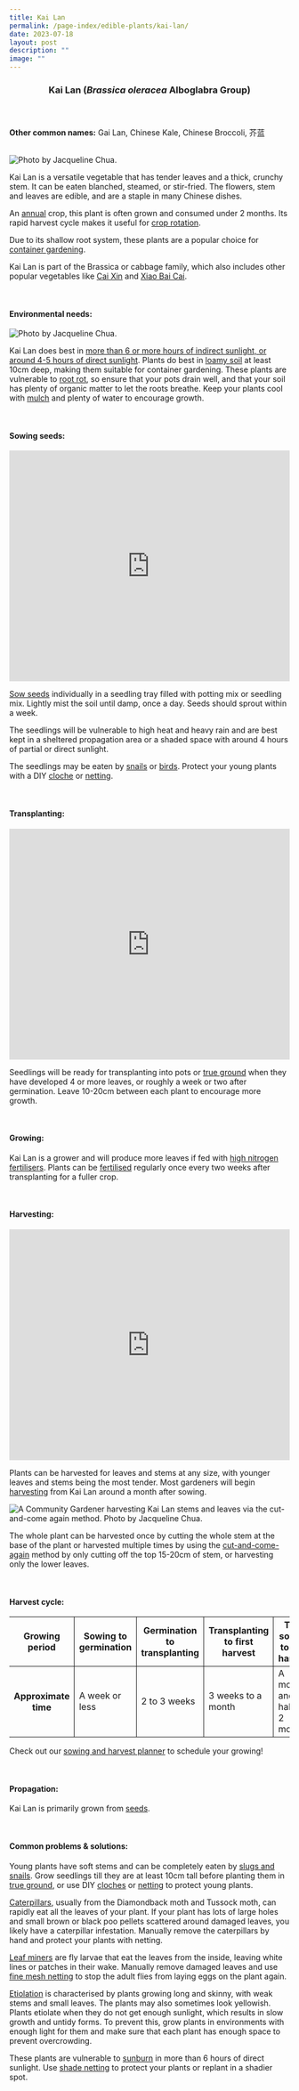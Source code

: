 ```yaml
---
title: Kai Lan
permalink: /page-index/edible-plants/kai-lan/
date: 2023-07-18
layout: post
description: ""
image: ""
---
```

<header>
	<h3>Kai Lan (<em>Brassica oleracea</em> Alboglabra Group)</h3>
</header>
	
<section>
	<p><strong>Other common names:</strong> Gai Lan, Chinese Kale, Chinese Broccoli, 芥蓝</p>
	<br>
</section>

<section>
	<img title="Photo by Jacqueline Chua." src="/images/Plants/KaiLan_JacChua%20(3).jpg">
	<p>Kai Lan is a versatile vegetable that has tender leaves and a thick, crunchy stem. It can be eaten blanched, steamed, or stir-fried. The flowers, stem and leaves are edible, and are a staple in many Chinese dishes.</p>
	<p>An <a href="/learn-more-about-gardening/glossary/#a">annual</a> crop, this plant is often grown and consumed under 2 months. Its rapid harvest cycle makes it useful for <a href="/page-index/horticulture-techniques/crop-rotation/">crop rotation</a>.</p>
  <p>Due to its shallow root system, these plants are a popular choice for <a href="/page-index/horticulture-techniques/planting-in-containers/">container gardening</a>.</p>
	<p>Kai Lan is part of the Brassica or cabbage family, which also includes other popular vegetables like <a href="/page-index/edible-plants/cai-xin/">Cai Xin</a> and <a href="/page-index/edible-plants/xiao-bai-cai/">Xiao Bai Cai</a>.</p>
	<br>
</section>

<section>
	<h4>Environmental needs:</h4>
		<img title="Photo by Jacqueline Chua." src="/images/Plants/KaiLan_JacChua%20(1).jpg">
		<p>Kai Lan does best in <a href="/page-index/horticulture-techniques/gauging-light/">more than 6 or more hours of indirect sunlight, or around 4-5 hours of direct sunlight</a>. Plants do best in <a href="/page-index/horticulture-techniques/soil/">loamy soil</a> at least 10cm deep, making them suitable for container gardening. These plants are vulnerable to <a href="/page-index/plant-problems/root-rot/">root rot</a>, so ensure that your pots drain well, and that your soil has plenty of organic matter to let the roots breathe.  Keep your plants cool with <a href="/page-index/horticulture-techniques/mulching/">mulch</a> and plenty of water to encourage growth.</p> 
	<br>
</section>

<section>
  <h4>Sowing seeds:</h4>
			<iframe width="100%" height="415" src="https://www.youtube.com/embed/x7J87wY7U6s" title="YouTube video player" frameborder="0" allow="accelerometer; autoplay; clipboard-write; encrypted-media; gyroscope; picture-in-picture; web-share" allowfullscreen=""></iframe>	<br>
		<p><a href="/page-index/horticulture-techniques/propagating-by-seed/">Sow seeds</a> individually in a seedling tray filled with potting mix or seedling mix. Lightly mist the soil until damp, once a day. Seeds should sprout within a week.</p>
		<p>The seedlings will be vulnerable to high heat and heavy rain and are best kept in a sheltered propagation area or a shaded space with around 4 hours of partial or direct sunlight.</p>
	<p>The seedlings may be  eaten by <a href="/page-index/pests/snails-and-slugs/">snails</a> or <a href="/page-index/pests/pests/#birds">birds</a>. Protect your young plants with a DIY <a href="/page-index/horticulture-techniques/cloches">cloche</a> or <a href="/page-index/hardscapes/netting">netting</a>.</p>
	<br>
</section>

<section>
	<h4>Transplanting:</h4>
			<iframe allowfullscreen="" allow="accelerometer; autoplay; clipboard-write; encrypted-media; gyroscope; picture-in-picture; web-share" frameborder="0" title="YouTube video player" src="https://www.youtube.com/embed/lItBHYjyrKg" height="415" width="100%"></iframe><br>
		<p>Seedlings will be ready for transplanting into pots or <a href="/page-index/horticulture-techniques/true-ground/">true ground</a> when they have developed 4 or more leaves, or roughly a week or two after germination. Leave 10-20cm between each plant to encourage more growth.</p>
	<br>
</section>
	
<section>
	<h4>Growing:</h4>
		<p>Kai Lan is a grower and will produce more leaves if fed with <a href="/page-index/horticulture-techniques/fertilising/">high nitrogen fertilisers</a>. Plants can be <a href="/page-index/horticulture-techniques/fertilising/">fertilised</a> regularly once every two weeks after transplanting for a fuller crop.</p>
	<br>
</section>

<section>
	<h4>Harvesting:</h4>
			<iframe allowfullscreen="" allow="accelerometer; autoplay; clipboard-write; encrypted-media; gyroscope; picture-in-picture; web-share" frameborder="0" title="YouTube video player" src="https://www.youtube.com/embed/f_Uoug7ZSeg" height="415" width="100%"></iframe><br>
		<p>Plants can be harvested for leaves and stems at any size, with younger leaves and stems being the most tender. Most gardeners will begin <a href="/page-index/horticulture-techniques/harvesting-hygiene/">harvesting</a> from Kai Lan around a month after sowing.</p>
		<img title="A Community Gardener harvesting Kai Lan stems and leaves via the cut-and-come again method. Photo by Jacqueline Chua." src="/images/Gardeners/Harvesting%20(6).jpg">
		<p>The whole plant can be harvested once by cutting the whole stem at the base of the plant or harvested multiple times by using the <a href="/page-index/horticulture-techniques/cut-and-come-again/">cut-and-come-again</a> method by only cutting off the top 15-20cm of stem, or harvesting only the lower leaves.</p>
	<br>
</section>

<section>
	<h4>Harvest cycle:</h4>
	<table>
		<thead>
			<tr>
				<th style="border-bottom:0px; border-right:solid 1px;">Growing period</th>
				<th style="border-bottom:0px; border-right:solid 1px;">Sowing to germination</th>
				<th style="border-bottom:0px; border-right:solid 1px;">Germination to transplanting</th>
				<th style="border-bottom:0px; border-right:solid 1px;">Transplanting to first harvest</th>
				<th style="border-bottom:0px; border-left:solid 1px;">Total sowing to first harvest</th>
			</tr>
		</thead>
		<tbody>
			<tr>
				<th style="border-right:solid 1px;">Approximate time</th>
				<td style="border-right:solid 1px;">A week or less</td>
				<td style="border-right:solid 1px;">2 to 3 weeks</td>
				<td style="border-right:solid 1px;">3 weeks to a month</td>
				<td style="border-left:solid 1px;">A month and a half to 2 months</td>
			</tr>
		</tbody>
	</table>
		<p>Check out our&nbsp;<a href="/digital-tools/sowing-planner/">sowing and harvest planner</a>&nbsp;to schedule your growing!</p> 
	<br> 
</section>

<section>
	<h4>Propagation:</h4>
		<p>Kai Lan is primarily grown from <a href="/page-index/horticulture-techniques/propagating-by-seed/">seeds</a>.</p>
	<br>
</section>

<section>
	<h4>Common problems &amp; solutions:</h4>
	<p>Young plants have soft stems and can be completely eaten by <a href="/page-index/pests/snails-and-slugs/">slugs and snails</a>. Grow seedlings till they are at least 10cm tall before planting them in <a href="/page-index/horticulture-techniques/true-ground/">true ground</a>, or use DIY <a href="/page-index/horticulture-techniques/cloches/">cloches</a> or <a href="/page-index/hardscapes/netting/">netting</a> to protect young plants. </p>
	<p><a href="/page-index/pests/caterpillars/">Caterpillars</a>, usually from the Diamondback moth and Tussock moth, can rapidly eat all the leaves of your plant. If your plant has lots of large holes and small brown or black poo pellets scattered around damaged leaves, you likely have a caterpillar infestation. Manually remove the caterpillars by hand and protect your plants with netting.</p>
	<p><a href="/page-index/pests/leaf-miner/">Leaf miners</a> are fly larvae that eat the leaves from the inside, leaving white lines or patches in their wake. Manually remove damaged leaves and use <a href="/page-index/hardscapes/netting/">fine mesh netting</a> to stop the adult flies from laying eggs on the plant again.</p>
	<p><a href="/page-index/plant-problems/etiolation/">Etiolation</a> is characterised by plants growing long and skinny, with weak stems and small leaves. The plants may also sometimes look yellowish. Plants etiolate when they do not get enough sunlight, which results in slow growth and untidy forms. To prevent this, grow plants in environments with enough light for them and make sure that each plant has enough space to prevent overcrowding.</p>
	<p>These plants are vulnerable to <a href="/page-index/plant-problems/sunburn/">sunburn</a> in more than 6 hours of direct sunlight. Use <a href="/page-index/hardscapes/netting/">shade netting</a> to protect your plants or replant in a shadier spot.</p>
	<br>
</section>